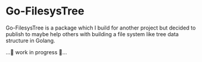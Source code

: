 # Go-FilesysTree

Go-FilesysTree is a package which I build for another project but decided to publish to maybe help others with building a file system like
tree data structure in Golang.

...🚧 work in progress 🚧... 